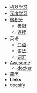 - [机器学习](ml)
- [深度学习](dl)
- [微积分](calculus/introduction)
  - [极限](calculus/limit)
  - [连续](calculus/continuity)
- 英语
  - [口语](en/colloquialism)
  - [语法](en/grammar)
  - [词汇](en/vocabulary)
- [Awesome](awesome/awesome)
  - [docker](awesome/docker)
- [简历](profile)
- **Links**
- [docsify](https://docsify.js.org)